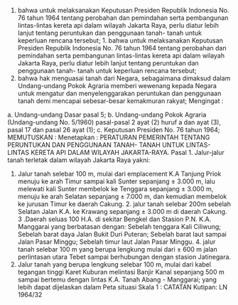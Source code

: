  1. bahwa untuk melaksanakan Keputusan Presiden Republik Indonesia No. 76 tahun 1964 tentang perobahan dan pemindahan serta pembangunan lintas-lintas kereta api dalam wilayah Jakarta Raya, perlu diatur lebih lanjut tentang peruntukan dan penggunaan tanah- tanah untuk keperluan rencana tersebut; 1. bahwa untuk melaksanakan Keputusan Presiden Republik Indonesia No. 76 tahun 1964 tentang perobahan dan pemindahan serta pembangunan lintas-lintas kereta api dalam wilayah Jakarta Raya, perlu diatur lebih lanjut tentang peruntukan dan penggunaan tanah- tanah untuk keperluan rencana tersebut;
2. bahwa hak menguasai tanah dari Negara, sebagaimana dimaksud dalam Undang-undang Pokok Agraria memberi wewenang kepada Negara untuk mengatur dan menyelenggarakan peruntukan dan penggunaan tanah demi mencapai sebesar-besar kemakmuran rakyat;
Mengingat :

a. Undang-undang Dasar pasal 5;
b. Undang-undang Pokok Agraria (Undang-undang No. 5/1960) pasal-pasal 2 ayat (2) huruf a dan ayat (3), pasal 17 dan pasal 26 ayat (1);
c. Keputusan Presiden No. 76 tahun 1964;
MEMUTUSKAN :
 Menetapkan : PERATURAN PEMERINTAH TENTANG PERUNTUKAN DAN PENGGUNAAN TANAH- TANAH UNTUK LINTAS-LINTAS KERETA API DALAM WILAYAH JAKARTA-RAYA. Pasal 1. Jalur-jalur tanah terletak dalam wilayah Jakarta Raya yakni:
1. Jalur tanah selebar 100 m, mulai dari emplacement K.A Tanjung Priok menuju ke arah Timur sampai kali Sunter sepanjang ± 3.000 m, lalu melewati kali Sunter membelok ke Tenggara sepanjang ± 3.000 m, menuju ke arah Selatan sepanjang ± 7.000 m, dan kemudian membelok ke jurusan Timur ke daerah Cakung. 2. jalur tanah selebar 200m sebelah Selatan Jalan K.A. ke Krawang sepanjang ± 3.000 m di daerah Cakung. 3 .Daerah seluas 100 H.A. di sekitar Bengkel dan Stasion P.N. K.A. Manggarai yang berbatasan dengan: Sebelah tenggara Kali Ciliwung; Sebelah barat daya Jalan Bukit Duri Puteran; Sebelah barat laut sampai Jalan Pasar Minggu; Sebelah timur laut Jalan Pasar Minggu. 4. jalur tanah selebar 100 m yang berupa lengkung mulai dari ± 600 m jalan perlintasan utara Tebet sampai berhubungan dengan stasion Jatinegara.
5. Jalur tanah yang berupa lengkung selebar 100 m, mulai dari kabel tegangan tinggi Karet Kuburan melintasi Banjir Kanal sepanjang 500 m sampai bertemu dengan lintas K.A. Tanah Abang - Manggarai; yang lebih dapat dijelaskan dalam Peta situasi Skala 1 : CATATAN Kutipan: LN 1964/32